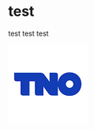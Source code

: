 # test
test
test
test



<img align="rigth" src="https://github.com/Abdl2000/test/blob/main/TNO%20logo.jpg" alt="image" />

